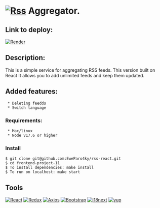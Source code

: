 # [![Rss][Rss-badge]][Rss-url] Aggregator.

## Link to deploy:
[![Render][Render-badge]][Render-url]

## Description:
This is a simple service for aggregating RSS feeds.
This version built on React
It allows you to add unlimited feeds and keep them updated.

## Added features:
     * Deleting feedds
     * Switch language

 ### Requirements:
      
     * Mac/linux
     * Node v17.6 or higher

 ### Install
    $ git clone git@github.com:EweParo4ky/rss-react.git
    $ cd frontend-project-11
    $ To install dependencies: make install
    $ To run on localhost: make start

   ## Tools
[![React][React-badge]][React-url]
[![Redux][Redux-badge]][Redux-url]
[![Axios][Axios-badge]][Axios-url]
[![Bootstrap][Bootstrap-badge]][Bootstrap-url]
[![i18next][i18next-badge]][i18next-url]
[![yup][yup-badge]][yup-url]

[Rss-badge]: https://img.shields.io/badge/rss-F88900?style=for-the-badge&logo=rss&logoColor=white
[Rss-url]: https://en.wikipedia.org/wiki/RSS

[Render-badge]: https://img.shields.io/badge/Render-%46E3B7.svg?style=for-the-badge&logo=render&logoColor=white
[Render-url]: https://rss-react.onrender.com/

[React-badge]: https://img.shields.io/badge/react-%2320232a.svg?style=for-the-badge&logo=react&logoColor=%2361DAFB
[React-url]: https://ru.legacy.reactjs.org/

[Redux-badge]: https://img.shields.io/badge/redux-%23593d88.svg?style=for-the-badge&logo=redux&logoColor=white
[Redux-url]: https://redux.js.org/

[Axios-badge]: https://img.shields.io/badge/Axios-5A29E4?style=flat&logo=i18next&logoColor=white
[Axios-url]: https://axios-http.com

[Bootstrap-badge]: https://img.shields.io/badge/Bootstrap-712CF9?style=flat&logo=bootstrap&logoColor=white
[Bootstrap-url]: https://getbootstrap.com

[i18next-badge]: https://img.shields.io/badge/i18next-26A69A?style=flat&logo=i18next&logoColor=white
[i18next-url]: https://www.i18next.com

[yup-badge]: https://img.shields.io/badge/yup-gray?style=flat&logoColor=white
[yup-url]: https://www.npmjs.com/package/yup

